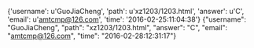 {'username': u'GuoJiaCheng', 'path': u'xz1203/1203.html', 'answer': u'C', 'email': u'amtcmp@126.com', 'time': '2016-02-25:11:04:38'}
{"username": "GuoJiaCheng", "path": "xz1203/1203.html", "answer": "C", "email": "amtcmp@126.com", "time": "2016-02-28:12:31:17"}
